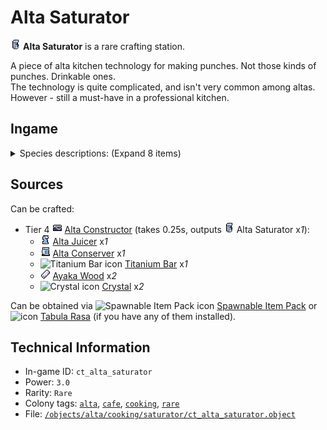 # Alta Saturator

<img src="https://raw.githubusercontent.com/Ceterai/Enternia/main/objects/alta/cooking/saturator/icon.png" alt="Alta Saturator icon" loading="lazy" height="16px" width="auto" /> **Alta Saturator** is a rare crafting station.

A piece of alta kitchen technology for making punches. Not those kinds of punches. Drinkable ones.  
The technology is quite complicated, and isn't very common among altas. However - still a must-have in a professional kitchen.

## Ingame

<details markdown="1"><summary>Species descriptions: (Expand 8 items)</summary>

- Alta: Oa-a, gimme some sweet punch!
- Apex: This machine produces different sweet liquids.
- Avian: I like the smell of this.
- Floran: A smelly drinksss machine.
- Glitch: Neutral. A punch machine.
- Human: Some tasty punches.
- Hylotl: A sweet, pleasant drink.
- Novakid: Don't mind if I do!

</details>

## Sources

Can be crafted:

- Tier 4 ![ ](https://raw.githubusercontent.com/Ceterai/Enternia/main/objects/alta/crafting/constructor/icon4.png) [Alta Constructor](https://ceterai.github.io/MyEnternia/Wiki/AltaConstructor) (takes 0.25s, outputs <img src="https://raw.githubusercontent.com/Ceterai/Enternia/main/objects/alta/cooking/saturator/icon.png" alt="Alta Saturator icon" loading="lazy" height="16px" width="auto" /> Alta Saturator x*1*):
  - <img src="https://raw.githubusercontent.com/Ceterai/Enternia/main/objects/alta/cooking/juicer/icon.png" alt="Alta Juicer icon" loading="lazy" height="16px" width="auto" /> [Alta Juicer](https://ceterai.github.io/MyEnternia/Wiki/AltaJuicer) x*1*
  - <img src="https://raw.githubusercontent.com/Ceterai/Enternia/main/objects/alta/cooking/conserver/icon.png" alt="Alta Conserver icon" loading="lazy" height="16px" width="auto" /> [Alta Conserver](https://ceterai.github.io/MyEnternia/Wiki/AltaConserver) x*1*
  - <img src="https://starbounder.org/mediawiki/images/9/94/Titanium_Bar.png" alt="Titanium Bar icon" loading="lazy" height="13px" width="14px" /> [Titanium Bar](https://starbounder.org/Titanium_Bar) x*1*
  - <img src="https://raw.githubusercontent.com/Ceterai/Enternia/main/items/generic/crafting/ct_ayaka_wood.png" alt="Ayaka Wood icon" loading="lazy" height="16px" width="auto" /> [Ayaka Wood](https://ceterai.github.io/MyEnternia/Wiki/AyakaWood) x*2*
  - <img src="https://starbounder.org/mediawiki/images/3/31/Crystal.png" alt="Crystal icon" loading="lazy" height="16px" width="12px" /> [Crystal](https://starbounder.org/Crystal) x*2*

Can be obtained via <img src="https://raw.githubusercontent.com/Silverfeelin/Starbound-SpawnableItemPack/master/interface/sip/iconSmall.png" alt="Spawnable Item Pack icon" width="18" height="14"/> [Spawnable Item Pack](https://steamcommunity.com/sharedfiles/filedetails/?id=733665104) or <img src="https://steamuserimages-a.akamaihd.net/ugc/263843960696222713/3EC9A7C005541F7D577EBCB8C5736B4EFC9973D6/" alt="icon" width="8" height="12"/> [Tabula Rasa](https://community.playstarbound.com/resources/the-tabula-rasa.3222/) (if you have any of them installed).

## Technical Information

- In-game ID: `ct_alta_saturator`
- Power: `3.0`
- Rarity: `Rare`
- Colony tags: [`alta`](https://ceterai.github.io/MyEnternia/Wiki/Tags/Alta), [`cafe`](https://ceterai.github.io/MyEnternia/Wiki/Tags/Cafe), [`cooking`](https://ceterai.github.io/MyEnternia/Wiki/Tags/Cooking), [`rare`](https://ceterai.github.io/MyEnternia/Wiki/Tags/Rare)
- File: [`/objects/alta/cooking/saturator/ct_alta_saturator.object`](https://github.com/Ceterai/Enternia/blob/main/objects/alta/cooking/saturator/ct_alta_saturator.object)
